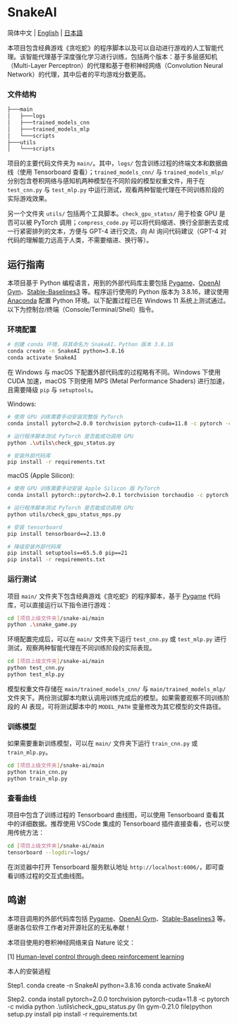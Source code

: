 # SnakeAI

简体中文 | [English](README.md) | [日本語](README_JA.md)

本项目包含经典游戏《贪吃蛇》的程序脚本以及可以自动进行游戏的人工智能代理。该智能代理基于深度强化学习进行训练，包括两个版本：基于多层感知机（Multi-Layer Perceptron）的代理和基于卷积神经网络（Convolution Neural Network）的代理，其中后者的平均游戏分数更高。

### 文件结构

```bash
├───main
│   ├───logs
│   ├───trained_models_cnn
│   ├───trained_models_mlp
│   └───scripts
├───utils
│   └───scripts
```

项目的主要代码文件夹为 `main/`。其中，`logs/` 包含训练过程的终端文本和数据曲线（使用 Tensorboard 查看）；`trained_models_cnn/` 与 `trained_models_mlp/` 分别包含卷积网络与感知机两种模型在不同阶段的模型权重文件，用于在 `test_cnn.py` 与 `test_mlp.py` 中运行测试，观看两种智能代理在不同训练阶段的实际游戏效果。

另一个文件夹 `utils/` 包括两个工具脚本。`check_gpu_status/` 用于检查 GPU 是否可以被 PyTorch 调用；`compress_code.py` 可以将代码缩进、换行全部删去变成一行紧密排列的文本，方便与 GPT-4 进行交流，向 AI 询问代码建议（GPT-4 对代码的理解能力远高于人类，不需要缩进、换行等）。

## 运行指南

本项目基于 Python 编程语言，用到的外部代码库主要包括 [Pygame](https://www.pygame.org/news)、[OpenAI Gym](https://github.com/openai/gym)、[Stable-Baselines3](https://stable-baselines3.readthedocs.io/en/master/) 等。程序运行使用的 Python 版本为 3.8.16，建议使用 [Anaconda](https://www.anaconda.com) 配置 Python 环境。以下配置过程已在 Windows 11 系统上测试通过。以下为控制台/终端（Console/Terminal/Shell）指令。

### 环境配置

```bash
# 创建 conda 环境，将其命名为 SnakeAI，Python 版本 3.8.16
conda create -n SnakeAI python=3.8.16
conda activate SnakeAI
```

在 Windows 与 macOS 下配置外部代码库的过程略有不同。Windows 下使用 CUDA 加速，macOS 下则使用 MPS (Metal Performance Shaders) 进行加速，且需要降级 `pip` 与 `setuptools`。

Windows:
```bash 
# 使用 GPU 训练需要手动安装完整版 PyTorch
conda install pytorch=2.0.0 torchvision pytorch-cuda=11.8 -c pytorch -c nvidia

# 运行程序脚本测试 PyTorch 是否能成功调用 GPU
python .\utils\check_gpu_status.py

# 安装外部代码库
pip install -r requirements.txt
```

macOS (Apple Silicon):
```bash
# 使用 GPU 训练需要手动安装 Apple Silicon 版 PyTorch
conda install pytorch::pytorch=2.0.1 torchvision torchaudio -c pytorch

# 运行程序脚本测试 PyTorch 是否能成功调用 GPU
python utils/check_gpu_status_mps.py

# 安装 tensorboard
pip install tensorboard==2.13.0

# 降级安装外部代码库
pip install setuptools==65.5.0 pip==21
pip install -r requirements.txt
```

### 运行测试

项目 `main/` 文件夹下包含经典游戏《贪吃蛇》的程序脚本，基于 [Pygame](https://www.pygame.org/news) 代码库，可以直接运行以下指令进行游戏：

```bash
cd [项目上级文件夹]/snake-ai/main
python .\snake_game.py
```

环境配置完成后，可以在 `main/` 文件夹下运行 `test_cnn.py` 或 `test_mlp.py` 进行测试，观察两种智能代理在不同训练阶段的实际表现。

```bash
cd [项目上级文件夹]/snake-ai/main
python test_cnn.py
python test_mlp.py
```

模型权重文件存储在 `main/trained_models_cnn/` 与 `main/trained_models_mlp/` 文件夹下。两份测试脚本均默认调用训练完成后的模型。如果需要观察不同训练阶段的 AI 表现，可将测试脚本中的 `MODEL_PATH` 变量修改为其它模型的文件路径。

### 训练模型

如果需要重新训练模型，可以在 `main/` 文件夹下运行 `train_cnn.py` 或 `train_mlp.py`。

```bash
cd [项目上级文件夹]/snake-ai/main
python train_cnn.py
python train_mlp.py
```

### 查看曲线

项目中包含了训练过程的 Tensorboard 曲线图，可以使用 Tensorboard 查看其中的详细数据。推荐使用 VSCode 集成的 Tensorboard 插件直接查看，也可以使用传统方法：

```bash
cd [项目上级文件夹]/snake-ai/main
tensorboard --logdir=logs/
```

在浏览器中打开 Tensorboard 服务默认地址 `http://localhost:6006/`，即可查看训练过程的交互式曲线图。

## 鸣谢
本项目调用的外部代码库包括 [Pygame](https://www.pygame.org/news)、[OpenAI Gym](https://github.com/openai/gym)、[Stable-Baselines3](https://stable-baselines3.readthedocs.io/en/master/) 等。感谢各位软件工作者对开源社区的无私奉献！

本项目使用的卷积神经网络来自 Nature 论文：

[1] [Human-level control through deep reinforcement learning](https://www.nature.com/articles/nature14236)



本人的安裝過程

Step1.
    conda create -n SnakeAI python=3.8.16
    conda activate SnakeAI

Step2.
    conda install pytorch=2.0.0 torchvision pytorch-cuda=11.8 -c pytorch -c nvidia
    python .\utils\check_gpu_status.py
    (In gym-0.21.0 file)python setup.py install
    pip install -r requirements.txt